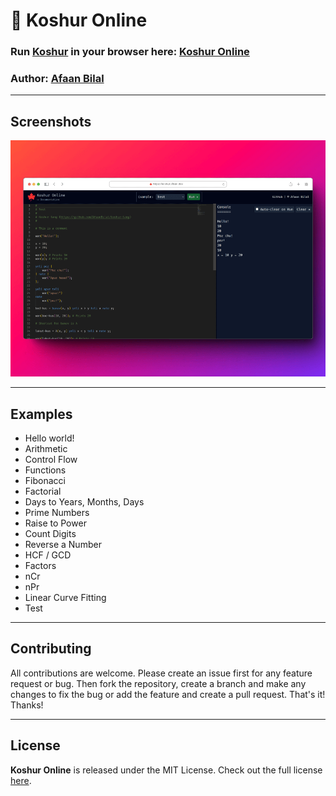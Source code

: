 🍁 Koshur Online
================

### Run [Koshur](https://github.com/AfaanBilal/koshur-lang) in your browser here: [Koshur Online](https://koshur.afaan.dev)

### **Author**: [Afaan Bilal](https://afaan.dev)

---

## Screenshots

![Koshur](public/screenshots/koshur-online-hero.png)

---

## Examples

- Hello world!
- Arithmetic
- Control Flow
- Functions
- Fibonacci
- Factorial
- Days to Years, Months, Days
- Prime Numbers
- Raise to Power
- Count Digits
- Reverse a Number
- HCF / GCD
- Factors
- nCr
- nPr
- Linear Curve Fitting
- Test

---

## Contributing
All contributions are welcome. Please create an issue first for any feature request
or bug. Then fork the repository, create a branch and make any changes to fix the bug
or add the feature and create a pull request. That's it!
Thanks!

---

## License
**Koshur Online** is released under the MIT License.
Check out the full license [here](LICENSE).
